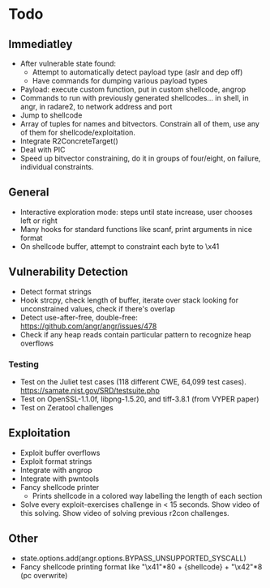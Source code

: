 # Todo

## Immediatley
 - After vulnerable state found:
   - Attempt to automatically detect payload type (aslr and dep off)
   - Have commands for dumping various payload types
 - Payload: execute custom function, put in custom shellcode, angrop
 - Commands to run with previously generated shellcodes... in shell, in angr, in radare2, to network address and port
 - Jump to shellcode
 - Array of tuples for names and bitvectors. Constrain all of them, use any of them for shellcode/exploitation.
 - Integrate R2ConcreteTarget()
 - Deal with PIC
 - Speed up bitvector constraining, do it in groups of four/eight, on failure, individual constraints.

## General
 - Interactive exploration mode: steps until state increase, user chooses left or right
 - Many hooks for standard functions like scanf, print arguments in nice format
 - On shellcode buffer, attempt to constraint each byte to \x41

## Vulnerability Detection
 - Detect format strings
 - Hook strcpy, check length of buffer, iterate over stack looking for unconstrained values, check if there's overlap
 - Detect use-after-free, double-free: https://github.com/angr/angr/issues/478
 - Check if any heap reads contain particular pattern to recognize heap overflows

### Testing
 - Test on the Juliet test cases (118 different CWE, 64,099 test cases). https://samate.nist.gov/SRD/testsuite.php
 - Test on OpenSSL-1.1.0f, libpng-1.5.20, and tiff-3.8.1 (from VYPER paper)
 - Test on Zeratool challenges

## Exploitation
 - Exploit buffer overflows
 - Exploit format strings
 - Integrate with angrop
 - Integrate with pwntools
 - Fancy shellcode printer
   - Prints shellcode in a colored way labelling the length of each section
 - Solve every exploit-exercises challenge in < 15 seconds. Show video of this solving. Show video of solving previous r2con challenges.

## Other
 - state.options.add(angr.options.BYPASS_UNSUPPORTED_SYSCALL)
 - Fancy shellcode printing format like "\x41"*80 + {shellcode} + "\x42"*8 (pc overwrite)

